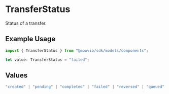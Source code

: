 # TransferStatus

Status of a transfer.

## Example Usage

```typescript
import { TransferStatus } from "@moovio/sdk/models/components";

let value: TransferStatus = "failed";
```

## Values

```typescript
"created" | "pending" | "completed" | "failed" | "reversed" | "queued" | "canceled"
```